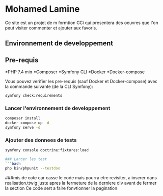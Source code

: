 # Mohamed Lamine

Ce site est un projet de m formtion CCi qui presentera des oeuvres que l'on peut visiter commenter et ajouter aux favoris.

## Environnement de developpement

## Pre-requis

*PHP 7.4 min
*Composer
*Symfony CLI
*Docker
*Docker-compose

Vous pouvez verifier les pre-requis (sauf Docker et Docker-compose) avec la commande suivante (de la CLI Symfony):

```bash
symfony check:requirements
```

### Lancer l'environnement de developpement 

```bash
composer install
docker-compose up -d
symfony serve -d
```

### Ajouter des donnees de tests
```bash
symfony console doctrine:fixtures:load

### Lancer les test 
```bash
php bin/phpunit --testdox
```

###mis de cote car casse le code mais pourra etre revisiter, a inserer dans realisation.ttwig juste apres la fermeture de la derniere div avant de fermer la section Ce code sert a faire fonvtionner la pagination
<!--  <div>
            {%do peinture.setPageRange(2) %}
            {{ knp_pagination_render(peintures, 'base/pagination.html.twig') }}
        </div> -->